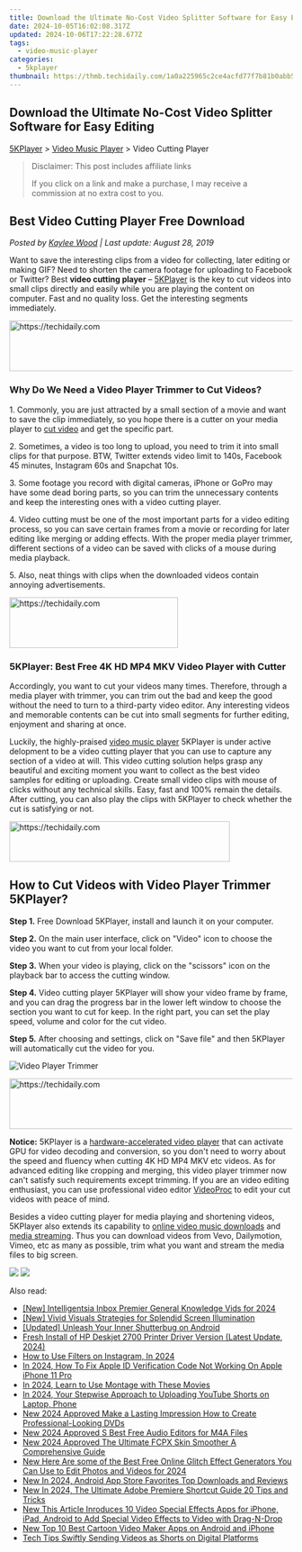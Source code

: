 ```yaml
---
title: Download the Ultimate No-Cost Video Splitter Software for Easy Editing
date: 2024-10-05T16:02:08.317Z
updated: 2024-10-06T17:22:28.677Z
tags:
  - video-music-player
categories:
  - 5kplayer
thumbnail: https://thmb.techidaily.com/1a0a225965c2ce4acfd77f7b81b0abb5e4b211b4f6a739d5a50d45eaa5fd443d.jpg
---
```


## Download the Ultimate No-Cost Video Splitter Software for Easy Editing

[5KPlayer](https://tools.techidaily.com/5kplayer/products/) \> [Video Music Player](https://tools.techidaily.com/5kplayer/video-music-player/) \> Video Cutting Player

>  Disclaimer: This post includes affiliate links
>
>  If you click on a link and make a purchase, I may receive a commission at no extra cost to you.
>

## Best Video Cutting Player Free Download

 _Posted by [Kaylee Wood](https://www.quora.com/profile/Amanda-Hu-21) | Last update: August 28, 2019_

Want to save the interesting clips from a video for collecting, later editing or making GIF? Need to shorten the camera footage for uploading to Facebook or Twitter? Best **video cutting player** – [5KPlayer](https://tools.techidaily.com/5kplayer/products/) is the key to cut videos into small clips directly and easily while you are playing the content on computer. Fast and no quality loss. Get the interesting segments immediately.

<!-- affiliate ads begin -->
<a href="https://unicoeye.pxf.io/c/5597632/2148772/18498" target="_top" id="2148772">
  <img src="//a.impactradius-go.com/display-ad/18498-2148772" border="0" alt="https://techidaily.com" width="728" height="90"/>
</a>
<img height="0" width="0" src="https://unicoeye.pxf.io/i/5597632/2148772/18498" style="position:absolute;visibility:hidden;" border="0" />
<!-- affiliate ads end -->

### Why Do We Need a Video Player Trimmer to Cut Videos?

1\. Commonly, you are just attracted by a small section of a movie and want to save the clip immediately, so you hope there is a cutter on your media player to [cut video](https://tools.techidaily.com/5kplayer/video-music-player/) and get the specific part.

2\. Sometimes, a video is too long to upload, you need to trim it into small clips for that purpose. BTW, Twitter extends video limit to 140s, Facebook 45 minutes, Instagram 60s and Snapchat 10s.

3\. Some footage you record with digital cameras, iPhone or GoPro may have some dead boring parts, so you can trim the unnecessary contents and keep the interesting ones with a video cutting player.

4\. Video cutting must be one of the most important parts for a video editing process, so you can save certain frames from a movie or recording for later editing like merging or adding effects. With the proper media player trimmer, different sections of a video can be saved with clicks of a mouse during media playback.

5\. Also, neat things with clips when the downloaded videos contain annoying advertisements.

<!-- affiliate ads begin -->
<a href="https://25home.pxf.io/c/5597632/2148646/16836" target="_top" id="2148646">
  <img src="//a.impactradius-go.com/display-ad/16836-2148646" border="0" alt="https://techidaily.com" width="300" height="90"/>
</a>
<img height="0" width="0" src="https://25home.pxf.io/i/5597632/2148646/16836" style="position:absolute;visibility:hidden;" border="0" />
<!-- affiliate ads end -->

### 5KPlayer: Best Free 4K HD MP4 MKV Video Player with Cutter

Accordingly, you want to cut your videos many times. Therefore, through a media player with trimmer, you can trim out the bad and keep the good without the need to turn to a third-party video editor. Any interesting videos and memorable contents can be cut into small segments for further editing, enjoyment and sharing at once.

Luckily, the highly-praised [video music player](https://tools.techidaily.com/5kplayer/video-music-player/) 5KPlayer is under active delopment to be a video cutting player that you can use to capture any section of a video at will. This video cutting solution helps grasp any beautiful and exciting moment you want to collect as the best video samples for editing or uploading. Create small video clips with mouse of clicks without any technical skills. Easy, fast and 100% remain the details. After cutting, you can also play the clips with 5KPlayer to check whether the cut is satisfying or not.

<!-- affiliate ads begin -->
<a href="https://aligracehair.sjv.io/c/5597632/2135403/19272" target="_top" id="2135403">
  <img src="//a.impactradius-go.com/display-ad/19272-2135403" border="0" alt="https://techidaily.com" width="392" height="72"/>
</a>
<img height="0" width="0" src="https://aligracehair.sjv.io/i/5597632/2135403/19272" style="position:absolute;visibility:hidden;" border="0" />
<!-- affiliate ads end -->

## How to Cut Videos with Video Player Trimmer 5KPlayer?

**Step 1.** Free Download 5KPlayer, install and launch it on your computer.

**Step 2.** On the main user interface, click on "Video" icon to choose the video you want to cut from your local folder.

**Step 3.** When your video is playing, click on the "scissors" icon on the playback bar to access the cutting window.

**Step 4.** Video cutting player 5KPlayer will show your video frame by frame, and you can drag the progress bar in the lower left window to choose the section you want to cut for keep. In the right part, you can set the play speed, volume and color for the cut video. 

**Step 5.** After choosing and settings, click on "Save file" and then 5KPlayer will automatically cut the video for you.

![Video Player Trimmer](https://www.5kplayer.com/video-music-player/img/5kp-video-cut-icon.jpg) 

<!-- affiliate ads begin -->
<a href="https://appsumo.8odi.net/c/5597632/2123738/7443" target="_top" id="2123738">
  <img src="//a.impactradius-go.com/display-ad/7443-2123738" border="0" alt="https://techidaily.com" width="600" height="90"/>
</a>
<img height="0" width="0" src="https://appsumo.8odi.net/i/5597632/2123738/7443" style="position:absolute;visibility:hidden;" border="0" />
<!-- affiliate ads end -->

**Notice:** 5KPlayer is a [hardware-accelerated video player](https://tools.techidaily.com/5kplayer/video-music-player/) that can activate GPU for video decoding and conversion, so you don't need to worry about the speed and fluency when cutting 4K HD MP4 MKV etc videos. As for advanced editing like cropping and merging, this video player trimmer now can't satisfy such requirements except trimming. If you are an video editing enthusiast, you can use professional video editor [VideoProc](https://tools.techidaily.com/5kplayer/products/) to edit your cut videos with peace of mind.

Besides a video cutting player for media playing and shortening videos, 5KPlayer also extends its capability to [online video music downloads](https://tools.techidaily.com/5kplayer/youtube-download/) and [media streaming](https://tools.techidaily.com/5kplayer/dlna/). Thus you can download videos from Vevo, Dailymotion, Vimeo, etc as many as possible, trim what you want and stream the media files to big screen.

[![](https://www.5kplayer.com/video-music-player/../button/freedownwhitewin.png)](https://tools.techidaily.com/5kplayer/products/) [![](https://www.5kplayer.com/video-music-player/../button/freedownbackmac.png)](https://tools.techidaily.com/5kplayer/products/)

<ins class="adsbygoogle"
     style="display:block"
     data-ad-format="autorelaxed"
     data-ad-client="ca-pub-7571918770474297"
     data-ad-slot="1223367746"></ins>

<ins class="adsbygoogle"
     style="display:block"
     data-ad-client="ca-pub-7571918770474297"
     data-ad-slot="8358498916"
     data-ad-format="auto"
     data-full-width-responsive="true"></ins>

<span class="atpl-alsoreadstyle">Also read:</span>
<div><ul>
<li><a href="https://fox-hovers.techidaily.com/new-intelligentsia-inbox-premier-general-knowledge-vids-for-2024/"><u>[New] Intelligentsia Inbox Premier General Knowledge Vids for 2024</u></a></li>
<li><a href="https://fox-hovers.techidaily.com/new-vivid-visuals-strategies-for-splendid-screen-illumination/"><u>[New] Vivid Visuals Strategies for Splendid Screen Illumination</u></a></li>
<li><a href="https://fox-links.techidaily.com/updated-unleash-your-inner-shutterbug-on-android/"><u>[Updated] Unleash Your Inner Shutterbug on Android</u></a></li>
<li><a href="https://hardware-updates.techidaily.com/fresh-install-of-hp-deskjet-2700-printer-driver-version-latest-update-2024/"><u>Fresh Install of HP Deskjet 2700 Printer Driver Version (Latest Update, 2024)</u></a></li>
<li><a href="https://instagram-videos.techidaily.com/how-to-use-filters-on-instagram-in-2024/"><u>How to Use Filters on Instagram, In 2024</u></a></li>
<li><a href="https://apple-account.techidaily.com/in-2024-how-to-fix-apple-id-verification-code-not-working-on-apple-iphone-11-pro-by-drfone-ios/"><u>In 2024, How To Fix Apple ID Verification Code Not Working On Apple iPhone 11 Pro</u></a></li>
<li><a href="https://ai-editing-video.techidaily.com/in-2024-learn-to-use-montage-with-these-movies/"><u>In 2024, Learn to Use Montage with These Movies</u></a></li>
<li><a href="https://eaxpv-info.techidaily.com/in-2024-your-stepwise-approach-to-uploading-youtube-shorts-on-laptop-phone/"><u>In 2024, Your Stepwise Approach to Uploading YouTube Shorts on Laptop, Phone</u></a></li>
<li><a href="https://video-creation-software.techidaily.com/new-2024-approved-make-a-lasting-impression-how-to-create-professional-looking-dvds/"><u>New 2024 Approved Make a Lasting Impression How to Create Professional-Looking DVDs</u></a></li>
<li><a href="https://video-creation-software.techidaily.com/new-2024-approved-s-best-free-audio-editors-for-m4a-files/"><u>New 2024 Approved S Best Free Audio Editors for M4A Files</u></a></li>
<li><a href="https://video-creation-software.techidaily.com/new-2024-approved-the-ultimate-fcpx-skin-smoother-a-comprehensive-guide/"><u>New 2024 Approved The Ultimate FCPX Skin Smoother A Comprehensive Guide</u></a></li>
<li><a href="https://video-creation-software.techidaily.com/new-here-are-some-of-the-best-free-online-glitch-effect-generators-you-can-use-to-edit-photos-and-videos-for-2024/"><u>New Here Are some of the Best Free Online Glitch Effect Generators You Can Use to Edit Photos and Videos for 2024</u></a></li>
<li><a href="https://video-creation-software.techidaily.com/new-in-2024-android-app-store-favorites-top-downloads-and-reviews/"><u>New In 2024, Android App Store Favorites Top Downloads and Reviews</u></a></li>
<li><a href="https://video-creation-software.techidaily.com/new-in-2024-the-ultimate-adobe-premiere-shortcut-guide-20-tips-and-tricks/"><u>New In 2024, The Ultimate Adobe Premiere Shortcut Guide 20 Tips and Tricks</u></a></li>
<li><a href="https://video-creation-software.techidaily.com/new-this-article-inroduces-10-video-special-effects-apps-for-iphone-ipad-android-to-add-special-video-effects-to-video-with-drag-n-drop/"><u>New This Article Inroduces 10 Video Special Effects Apps for iPhone, iPad, Android to Add Special Video Effects to Video with Drag-N-Drop</u></a></li>
<li><a href="https://video-creation-software.techidaily.com/new-top-10-best-cartoon-video-maker-apps-on-android-and-iphone/"><u>New Top 10 Best Cartoon Video Maker Apps on Android and iPhone</u></a></li>
<li><a href="https://youtube-blog.techidaily.com/tips-swiftly-sending-videos-as-shorts-on-digital-platforms/"><u>Tech Tips Swiftly Sending Videos as Shorts on Digital Platforms</u></a></li>
</ul></div>

